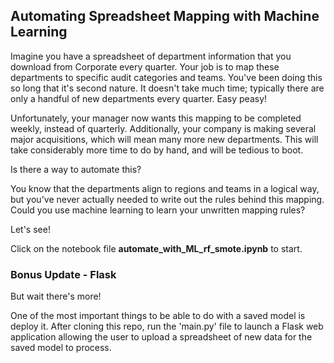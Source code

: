 ## Automating Spreadsheet Mapping with Machine Learning

Imagine you have a spreadsheet of department information that you download from Corporate every quarter. Your job is to map these departments to specific audit categories and teams. You've been doing this so long that it's second nature. It doesn't take much time; typically there are only a handful of new departments every quarter. Easy peasy!

Unfortunately, your manager now wants this mapping to be completed weekly, instead of quarterly. Additionally, your company is making several major acquisitions, which will mean many more new departments. This will take considerably more time to do by hand, and will be tedious to boot.

Is there a way to automate this?

You know that the departments align to regions and teams in a logical way, but you've never actually needed to write out the rules behind this mapping. Could you use machine learning to learn your unwritten mapping rules?

Let's see!

Click on the notebook file **automate_with_ML_rf_smote.ipynb** to start.

### Bonus Update - Flask

But wait there's more! 

One of the most important things to be able to do with a saved model is deploy it. After cloning this repo, run the 'main.py' file to launch a Flask web application allowing the user to upload a spreadsheet of new data for the saved model to process. 
